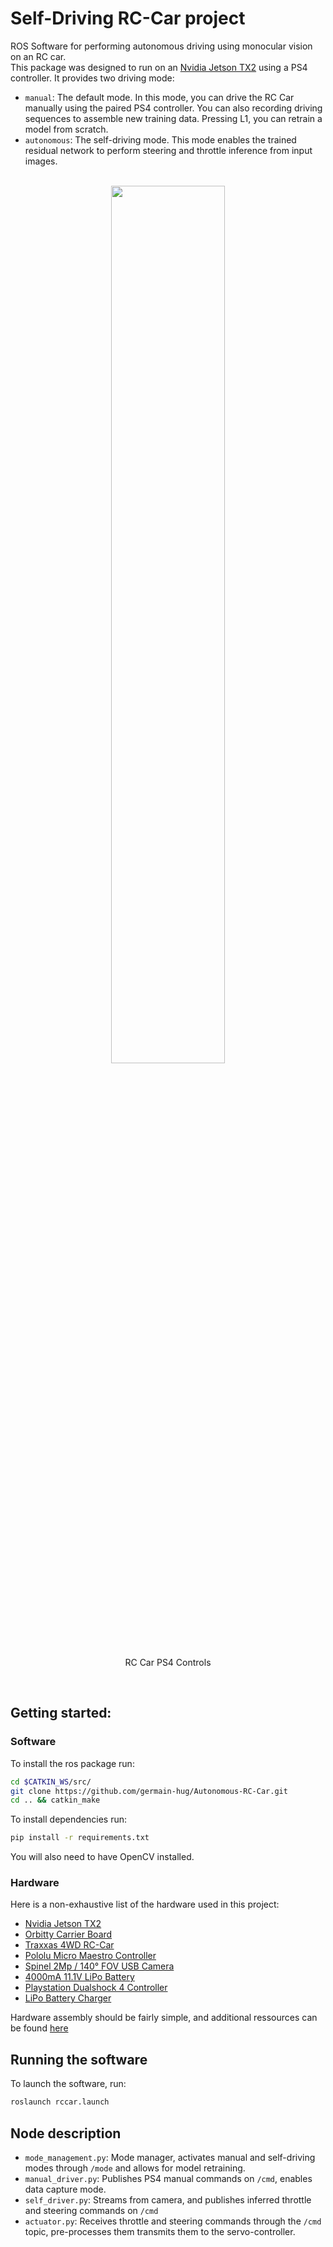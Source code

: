 # Self-Driving RC-Car project  
ROS Software for performing autonomous driving using monocular vision on an RC car.  
This package was designed to run on an [Nvidia Jetson TX2](https://developer.nvidia.com/embedded/buy/jetson-tx2) using a PS4 controller. It provides two driving mode:  
- `manual`: The default mode. In this mode, you can drive the RC Car manually using the paired PS4 controller. You can also recording driving sequences to assemble new training data. Pressing L1, you can retrain a model from scratch. 
- `autonomous`: The self-driving mode. This mode enables the trained residual network to perform steering and throttle inference from input images. 

<br />
<div align="center"><img width="60%" src ="https://raw.githubusercontent.com/germain-hug/Autonomous-RC-Car/master/images/controller.png" /><p style="text-align=center";> RC Car PS4 Controls</p></div>  
<br /> 

## Getting started:  
### Software   
To install the ros package run:  
```bash  
cd $CATKIN_WS/src/  
git clone https://github.com/germain-hug/Autonomous-RC-Car.git  
cd .. && catkin_make
```  
To install dependencies run:  
```bash  
pip install -r requirements.txt
```  
You will also need to have OpenCV installed.  

### Hardware  
Here is a non-exhaustive list of the hardware used in this project:
- [Nvidia Jetson TX2](https://developer.nvidia.com/embedded/buy/jetson-tx2)   
- [Orbitty Carrier Board](http://connecttech.com/product/orbitty-carrier-for-nvidia-jetson-tx2-tx1/)  
- [Traxxas 4WD RC-Car](http://a.co/hHWuW0X)
- [Pololu Micro Maestro Controller](https://www.pololu.com/product/1350)
- [Spinel 2Mp / 140° FOV USB Camera](https://www.amazon.com/gp/product/B075DJ7KMB/ref=oh_aui_detailpage_o08_s00?ie=UTF8&psc=1)
- [4000mA 11.1V LiPo Battery](http://a.co/hUDvt8R)
- [Playstation Dualshock 4 Controller](http://a.co/hkcDLfu)
- [LiPo Battery Charger](http://a.co/7dZDCbX)  

Hardware assembly should be fairly simple, and additional ressources can be found [here](https://diyrobocars.com/resources/)  

## Running the software
To launch the software, run:
```bash  
roslaunch rccar.launch
```  

## Node description  
- `mode_management.py`: Mode manager, activates manual and self-driving modes through `/mode` and allows for model retraining.
- `manual_driver.py`: Publishes PS4 manual commands on `/cmd`, enables data capture mode. 
- `self_driver.py`: Streams from camera, and publishes inferred throttle and steering commands on `/cmd`
- `actuator.py`: Receives throttle and steering commands through the `/cmd` topic, pre-processes them transmits them to the servo-controller.  
